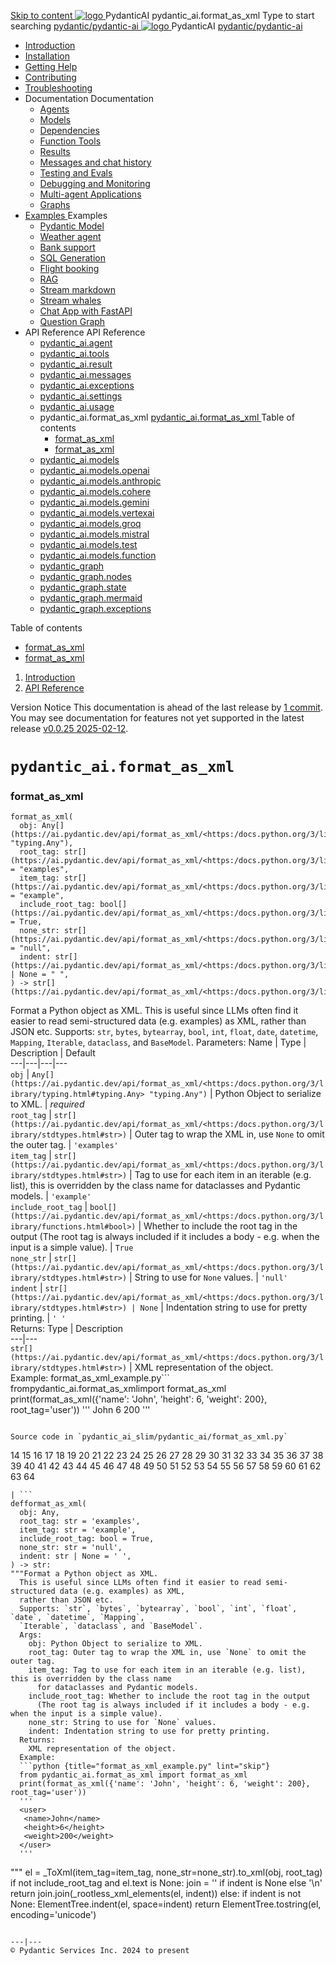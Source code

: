 [ Skip to content ](https://ai.pydantic.dev/api/format_as_xml/<#pydantic_aiformat_as_xml>)
[ ![logo](https://ai.pydantic.dev/img/logo-white.svg) ](https://ai.pydantic.dev/api/format_as_xml/<../..> "PydanticAI")
PydanticAI 
pydantic_ai.format_as_xml 
Type to start searching
[ pydantic/pydantic-ai  ](https://ai.pydantic.dev/api/format_as_xml/<https:/github.com/pydantic/pydantic-ai> "Go to repository")
[ ![logo](https://ai.pydantic.dev/img/logo-white.svg) ](https://ai.pydantic.dev/api/format_as_xml/<../..> "PydanticAI") PydanticAI 
[ pydantic/pydantic-ai  ](https://ai.pydantic.dev/api/format_as_xml/<https:/github.com/pydantic/pydantic-ai> "Go to repository")
  * [ Introduction  ](https://ai.pydantic.dev/api/format_as_xml/<../..>)
  * [ Installation  ](https://ai.pydantic.dev/api/format_as_xml/install/>)
  * [ Getting Help  ](https://ai.pydantic.dev/api/format_as_xml/help/>)
  * [ Contributing  ](https://ai.pydantic.dev/api/format_as_xml/contributing/>)
  * [ Troubleshooting  ](https://ai.pydantic.dev/api/format_as_xml/troubleshooting/>)
  * Documentation  Documentation 
    * [ Agents  ](https://ai.pydantic.dev/api/format_as_xml/agents/>)
    * [ Models  ](https://ai.pydantic.dev/api/format_as_xml/models/>)
    * [ Dependencies  ](https://ai.pydantic.dev/api/format_as_xml/dependencies/>)
    * [ Function Tools  ](https://ai.pydantic.dev/api/format_as_xml/tools/>)
    * [ Results  ](https://ai.pydantic.dev/api/format_as_xml/results/>)
    * [ Messages and chat history  ](https://ai.pydantic.dev/api/format_as_xml/message-history/>)
    * [ Testing and Evals  ](https://ai.pydantic.dev/api/format_as_xml/testing-evals/>)
    * [ Debugging and Monitoring  ](https://ai.pydantic.dev/api/format_as_xml/logfire/>)
    * [ Multi-agent Applications  ](https://ai.pydantic.dev/api/format_as_xml/multi-agent-applications/>)
    * [ Graphs  ](https://ai.pydantic.dev/api/format_as_xml/graph/>)
  * [ Examples  ](https://ai.pydantic.dev/api/format_as_xml/examples/>)
Examples 
    * [ Pydantic Model  ](https://ai.pydantic.dev/api/format_as_xml/examples/pydantic-model/>)
    * [ Weather agent  ](https://ai.pydantic.dev/api/format_as_xml/examples/weather-agent/>)
    * [ Bank support  ](https://ai.pydantic.dev/api/format_as_xml/examples/bank-support/>)
    * [ SQL Generation  ](https://ai.pydantic.dev/api/format_as_xml/examples/sql-gen/>)
    * [ Flight booking  ](https://ai.pydantic.dev/api/format_as_xml/examples/flight-booking/>)
    * [ RAG  ](https://ai.pydantic.dev/api/format_as_xml/examples/rag/>)
    * [ Stream markdown  ](https://ai.pydantic.dev/api/format_as_xml/examples/stream-markdown/>)
    * [ Stream whales  ](https://ai.pydantic.dev/api/format_as_xml/examples/stream-whales/>)
    * [ Chat App with FastAPI  ](https://ai.pydantic.dev/api/format_as_xml/examples/chat-app/>)
    * [ Question Graph  ](https://ai.pydantic.dev/api/format_as_xml/examples/question-graph/>)
  * API Reference  API Reference 
    * [ pydantic_ai.agent  ](https://ai.pydantic.dev/api/format_as_xml/<../agent/>)
    * [ pydantic_ai.tools  ](https://ai.pydantic.dev/api/format_as_xml/<../tools/>)
    * [ pydantic_ai.result  ](https://ai.pydantic.dev/api/format_as_xml/<../result/>)
    * [ pydantic_ai.messages  ](https://ai.pydantic.dev/api/format_as_xml/<../messages/>)
    * [ pydantic_ai.exceptions  ](https://ai.pydantic.dev/api/format_as_xml/<../exceptions/>)
    * [ pydantic_ai.settings  ](https://ai.pydantic.dev/api/format_as_xml/<../settings/>)
    * [ pydantic_ai.usage  ](https://ai.pydantic.dev/api/format_as_xml/<../usage/>)
    * pydantic_ai.format_as_xml  [ pydantic_ai.format_as_xml  ](https://ai.pydantic.dev/api/format_as_xml/<./>) Table of contents 
      * [ format_as_xml  ](https://ai.pydantic.dev/api/format_as_xml/<#pydantic_ai.format_as_xml>)
      * [ format_as_xml  ](https://ai.pydantic.dev/api/format_as_xml/<#pydantic_ai.format_as_xml.format_as_xml>)
    * [ pydantic_ai.models  ](https://ai.pydantic.dev/api/format_as_xml/<../models/base/>)
    * [ pydantic_ai.models.openai  ](https://ai.pydantic.dev/api/format_as_xml/<../models/openai/>)
    * [ pydantic_ai.models.anthropic  ](https://ai.pydantic.dev/api/format_as_xml/<../models/anthropic/>)
    * [ pydantic_ai.models.cohere  ](https://ai.pydantic.dev/api/format_as_xml/<../models/cohere/>)
    * [ pydantic_ai.models.gemini  ](https://ai.pydantic.dev/api/format_as_xml/<../models/gemini/>)
    * [ pydantic_ai.models.vertexai  ](https://ai.pydantic.dev/api/format_as_xml/<../models/vertexai/>)
    * [ pydantic_ai.models.groq  ](https://ai.pydantic.dev/api/format_as_xml/<../models/groq/>)
    * [ pydantic_ai.models.mistral  ](https://ai.pydantic.dev/api/format_as_xml/<../models/mistral/>)
    * [ pydantic_ai.models.test  ](https://ai.pydantic.dev/api/format_as_xml/<../models/test/>)
    * [ pydantic_ai.models.function  ](https://ai.pydantic.dev/api/format_as_xml/<../models/function/>)
    * [ pydantic_graph  ](https://ai.pydantic.dev/api/format_as_xml/<../pydantic_graph/graph/>)
    * [ pydantic_graph.nodes  ](https://ai.pydantic.dev/api/format_as_xml/<../pydantic_graph/nodes/>)
    * [ pydantic_graph.state  ](https://ai.pydantic.dev/api/format_as_xml/<../pydantic_graph/state/>)
    * [ pydantic_graph.mermaid  ](https://ai.pydantic.dev/api/format_as_xml/<../pydantic_graph/mermaid/>)
    * [ pydantic_graph.exceptions  ](https://ai.pydantic.dev/api/format_as_xml/<../pydantic_graph/exceptions/>)


Table of contents 
  * [ format_as_xml  ](https://ai.pydantic.dev/api/format_as_xml/<#pydantic_ai.format_as_xml>)
  * [ format_as_xml  ](https://ai.pydantic.dev/api/format_as_xml/<#pydantic_ai.format_as_xml.format_as_xml>)


  1. [ Introduction  ](https://ai.pydantic.dev/api/format_as_xml/<../..>)
  2. [ API Reference  ](https://ai.pydantic.dev/api/format_as_xml/<../agent/>)


Version Notice
This documentation is ahead of the last release by [1 commit](https://ai.pydantic.dev/api/format_as_xml/<https:/github.com/pydantic/pydantic-ai/compare/v0.0.25...main>). You may see documentation for features not yet supported in the latest release [v0.0.25 2025-02-12](https://ai.pydantic.dev/api/format_as_xml/<https:/github.com/pydantic/pydantic-ai/releases/tag/v0.0.25>). 
# `pydantic_ai.format_as_xml`
###  format_as_xml
```
format_as_xml(
  obj: Any[](https://ai.pydantic.dev/api/format_as_xml/<https:/docs.python.org/3/library/typing.html#typing.Any> "typing.Any"),
  root_tag: str[](https://ai.pydantic.dev/api/format_as_xml/<https:/docs.python.org/3/library/stdtypes.html#str>) = "examples",
  item_tag: str[](https://ai.pydantic.dev/api/format_as_xml/<https:/docs.python.org/3/library/stdtypes.html#str>) = "example",
  include_root_tag: bool[](https://ai.pydantic.dev/api/format_as_xml/<https:/docs.python.org/3/library/functions.html#bool>) = True,
  none_str: str[](https://ai.pydantic.dev/api/format_as_xml/<https:/docs.python.org/3/library/stdtypes.html#str>) = "null",
  indent: str[](https://ai.pydantic.dev/api/format_as_xml/<https:/docs.python.org/3/library/stdtypes.html#str>) | None = " ",
) -> str[](https://ai.pydantic.dev/api/format_as_xml/<https:/docs.python.org/3/library/stdtypes.html#str>)

```

Format a Python object as XML.
This is useful since LLMs often find it easier to read semi-structured data (e.g. examples) as XML, rather than JSON etc.
Supports: `str`, `bytes`, `bytearray`, `bool`, `int`, `float`, `date`, `datetime`, `Mapping`, `Iterable`, `dataclass`, and `BaseModel`.
Parameters:
Name | Type | Description | Default  
---|---|---|---  
`obj` |  `Any[](https://ai.pydantic.dev/api/format_as_xml/<https:/docs.python.org/3/library/typing.html#typing.Any> "typing.Any")` |  Python Object to serialize to XML. |  _required_  
`root_tag` |  `str[](https://ai.pydantic.dev/api/format_as_xml/<https:/docs.python.org/3/library/stdtypes.html#str>)` |  Outer tag to wrap the XML in, use `None` to omit the outer tag. |  `'examples'`  
`item_tag` |  `str[](https://ai.pydantic.dev/api/format_as_xml/<https:/docs.python.org/3/library/stdtypes.html#str>)` |  Tag to use for each item in an iterable (e.g. list), this is overridden by the class name for dataclasses and Pydantic models. |  `'example'`  
`include_root_tag` |  `bool[](https://ai.pydantic.dev/api/format_as_xml/<https:/docs.python.org/3/library/functions.html#bool>)` |  Whether to include the root tag in the output (The root tag is always included if it includes a body - e.g. when the input is a simple value). |  `True`  
`none_str` |  `str[](https://ai.pydantic.dev/api/format_as_xml/<https:/docs.python.org/3/library/stdtypes.html#str>)` |  String to use for `None` values. |  `'null'`  
`indent` |  `str[](https://ai.pydantic.dev/api/format_as_xml/<https:/docs.python.org/3/library/stdtypes.html#str>) | None` |  Indentation string to use for pretty printing. |  `' '`  
Returns:
Type | Description  
---|---  
`str[](https://ai.pydantic.dev/api/format_as_xml/<https:/docs.python.org/3/library/stdtypes.html#str>)` |  XML representation of the object.  
Example: 
format_as_xml_example.py```
frompydantic_ai.format_as_xmlimport format_as_xml
print(format_as_xml({'name': 'John', 'height': 6, 'weight': 200}, root_tag='user'))
'''
<user>
 <name>John</name>
 <height>6</height>
 <weight>200</weight>
</user>
'''

```

Source code in `pydantic_ai_slim/pydantic_ai/format_as_xml.py`
```
14
15
16
17
18
19
20
21
22
23
24
25
26
27
28
29
30
31
32
33
34
35
36
37
38
39
40
41
42
43
44
45
46
47
48
49
50
51
52
53
54
55
56
57
58
59
60
61
62
63
64
```
| ```
defformat_as_xml(
  obj: Any,
  root_tag: str = 'examples',
  item_tag: str = 'example',
  include_root_tag: bool = True,
  none_str: str = 'null',
  indent: str | None = ' ',
) -> str:
"""Format a Python object as XML.
  This is useful since LLMs often find it easier to read semi-structured data (e.g. examples) as XML,
  rather than JSON etc.
  Supports: `str`, `bytes`, `bytearray`, `bool`, `int`, `float`, `date`, `datetime`, `Mapping`,
  `Iterable`, `dataclass`, and `BaseModel`.
  Args:
    obj: Python Object to serialize to XML.
    root_tag: Outer tag to wrap the XML in, use `None` to omit the outer tag.
    item_tag: Tag to use for each item in an iterable (e.g. list), this is overridden by the class name
      for dataclasses and Pydantic models.
    include_root_tag: Whether to include the root tag in the output
      (The root tag is always included if it includes a body - e.g. when the input is a simple value).
    none_str: String to use for `None` values.
    indent: Indentation string to use for pretty printing.
  Returns:
    XML representation of the object.
  Example:
  ```python {title="format_as_xml_example.py" lint="skip"}
  from pydantic_ai.format_as_xml import format_as_xml
  print(format_as_xml({'name': 'John', 'height': 6, 'weight': 200}, root_tag='user'))
  '''
  <user>
   <name>John</name>
   <height>6</height>
   <weight>200</weight>
  </user>
  '''
  ```
  """
  el = _ToXml(item_tag=item_tag, none_str=none_str).to_xml(obj, root_tag)
  if not include_root_tag and el.text is None:
    join = '' if indent is None else '\n'
    return join.join(_rootless_xml_elements(el, indent))
  else:
    if indent is not None:
      ElementTree.indent(el, space=indent)
    return ElementTree.tostring(el, encoding='unicode')

```
  
---|---  
© Pydantic Services Inc. 2024 to present 

